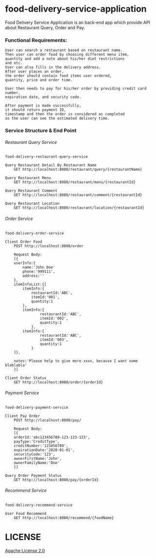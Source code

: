 # food-delivery-service-applicationFood Delivery Service Application is an back-end app which provide API about Restaurant Query, Order and Pay.### Functional Requirements:```User can search a restaurant based on restaurant name. Then user can order food by choosing different menu item,quantity and add a note about his/her diet restrictions and etc.  User can also fills in the delivery address.   After user places an order,   the order should contain food items user ordered,   quantity, price and order time.  User then needs to pay for his/her order by providing credit card number,   expiration date, and security code.   After payment is made successfully,   it should return payment ID,   timestamp and then the order is considered as completed so the user can see the estimated delivery time.```### Service Structure & End Point###### Restaurant Query Service`food-delivery-restaurant-query-service````Query Restaurant Detail By Restaurant Name     GET http://localhost:8080/restaurant/query/{restaurantName}``````Query Restaurant Menu    GET http://localhost:8080/restaurant/menu/{restaurantId}``````Query Restaurant Comment    GET http://localhost:8080/restaurant/comment/{restaurantId}``````Query Restaurant Location    GET http://localhost:8080/restaurant/location/{restaurantId}```###### Order Service`food-delivery-order-service````Client Order Food    POST http://localhost:8080/order    Request Body:    [{    userInfo:{        name:'John Doe'        phone:'999111',        address:''    },    itemInfoList:{[        itemInfo:{            restaurantId:'ABC',            itemId:'001',            quantity:1        },        itemInfo:{                restaurantId:'ABC',                itemId:'002',                quantity:1            },        itemInfo:{                restaurantId:'ABC',                itemId:'003',                quantity:1            }    ]},        notes:'Please help to give more xxxx, because I want some blablabla'    }]``````Client Order Status    GET http://localhost:8080/order/{orderId}```###### Payment Service`food-delivery-payment-service````Client Pay Order    POST http://localhost:8080/pay/    Request Body:    [{    orderId:'abc123456789-123-123-123',    payType:'CreditType',    creditNumber:'123456789',    expirationDate:'2020-01-01',    securityCode:'123',    ownerFirstName:'John',    ownerFamilyName:'Doe'    }]``````Query Order Payment Status    GET http://localhost:8080/pay/{orderId}```###### Recommend Service`food-delivery-recommend-service````User Food Recommend     GET http://localhost:8080/recommend/{foodName}```# LICENSE[Apache License 2.0](https://github.com/icyhins/food-delivery-service-application/blob/master/LICENSE "Apache License 2.0")